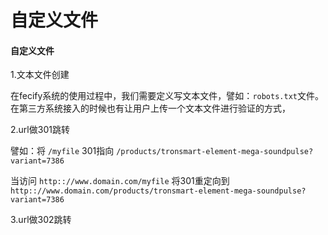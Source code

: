 # 自定义文件

#### 自定义文件 <a href="#zi-ding-yi-wen-jian" id="zi-ding-yi-wen-jian"></a>

1.文本文件创建

在fecify系统的使用过程中，我们需要定义写文本文件，譬如：`robots.txt`文件。在第三方系统接入的时候也有让用户上传一个文本文件进行验证的方式，

2.url做301跳转

譬如：将 `/myfile` 301指向 `/products/tronsmart-element-mega-soundpulse?variant=7386`

当访问 `http:://www.domain.com/myfile` 将301重定向到 `http:://www.domain.com/products/tronsmart-element-mega-soundpulse?variant=7386`

3.url做302跳转
